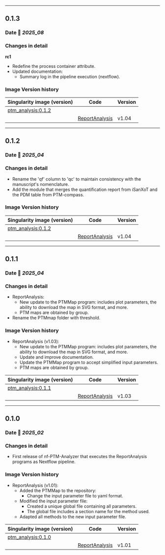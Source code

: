 ___
## 0.1.3

### Date 📅 *2025_08*

### Changes in detail

**rc1**
+ Redefine the process container attribute.
+ Updated documentation:
  - Summary log in the pipeline execution (nextflow).

### Image Version history

| Singularity image (version)                                                                      | Code                                                                     | Version |
|--------------------------------------------------------------------------------------------------|--------------------------------------------------------------------------|---------|
| [ptm_analysis:0.1.2](https://cloud.sylabs.io/library/proteomicscnic/next-launcher/ptm_analysis)  |                                                                          |         |
|                                                                                                  | [ReportAnalysis](https://github.com/CNIC-Proteomics/ReportAnalysis)      | v1.04   |



___
## 0.1.2

### Date 📅 *2025_04*

### Changes in detail

+ Rename the 'qf' column to 'qc' to maintain consistency with the manuscript's nomenclature.
+ Add the module that merges the quantification report from iSanXoT and the PDM table from PTM-compass.

### Image Version history

| Singularity image (version)                                                                      | Code                                                                     | Version |
|--------------------------------------------------------------------------------------------------|--------------------------------------------------------------------------|---------|
| [ptm_analysis:0.1.2](https://cloud.sylabs.io/library/proteomicscnic/next-launcher/ptm_analysis)  |                                                                          |         |
|                                                                                                  | [ReportAnalysis](https://github.com/CNIC-Proteomics/ReportAnalysis)      | v1.04   |



___
## 0.1.1

### Date 📅 *2025_04*

### Changes in detail

+ ReportAnalysis:
  + New update to the PTMMap program: includes plot parameters, the ability to download the map in SVG format, and more.
  + PTM maps are obtained by group.
+ Rename the PTMmap folder with threshold.

### Image Version history

+ ReportAnalysis (v1.03):
  + New update to the PTMMap program: includes plot parameters, the ability to download the map in SVG format, and more.
  + Update and improve documentation.
  + Update the PTMMap program to accept simplified input parameters.
  + PTM maps are obtained by group.


| Singularity image (version)                                                                      | Code                                                                     | Version |
|--------------------------------------------------------------------------------------------------|--------------------------------------------------------------------------|---------|
| [ptm_analysis:0.1.1](https://cloud.sylabs.io/library/proteomicscnic/next-launcher/ptm_analysis)  |                                                                          |         |
|                                                                                                  | [ReportAnalysis](https://github.com/CNIC-Proteomics/ReportAnalysis)      | v1.03   |



___
## 0.1.0

### Date 📅 *2025_02*

### Changes in detail

+ First release of nf-PTM-Analyzer that executes the ReportAnalysis programs as Nextflow pipeline.

### Image Version history

+ ReportAnalysis (v1.01):
  + Added the PTMMap to the repository:
    - Change the input parameter file to yaml format.
  + Modified the input parameter file:
    - Created a unique global file containing all parameters.
    - The global file includes a section name for the method used.
  + Adapted all methods to the new input parameter file.

| Singularity image (version)                                                                      | Code                                                                     | Version |
|--------------------------------------------------------------------------------------------------|--------------------------------------------------------------------------|---------|
| [ptm_analysis:0.1.0](https://cloud.sylabs.io/library/proteomicscnic/next-launcher/ptm_analysis)  |                                                                          |         |
|                                                                                                  | [ReportAnalysis](https://github.com/CNIC-Proteomics/ReportAnalysis)      | v1.01   |

